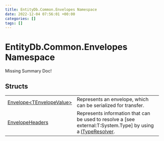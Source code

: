 ```yaml
---
title: EntityDb.Common.Envelopes Namespace
date: 2022-12-04 07:56:01 +00:00
categories: []
tags: []
---
```


# EntityDb.Common.Envelopes Namespace
Missing Summary Doc!
## Structs
<table><tr><td><a href='dotnet./entitydb.common.envelopes.envelope`1'>Envelope&lt;TEnvelopeValue&gt;</a></td><td>
Represents an envelope, which can be serialized for transfer.
</td></tr><tr><td><a href='dotnet./entitydb.common.envelopes.envelopeheaders'>EnvelopeHeaders</a></td><td>
Represents information that can be used to resolve a [see external:T:System.Type] by using a <a href='dotnet./entitydb.common.typeresolvers.ityperesolver'>ITypeResolver</a>.
</td></tr></table>
